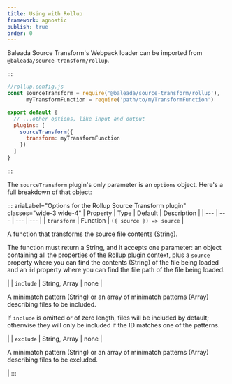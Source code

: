 ```yaml
---
title: Using with Rollup
framework: agnostic
publish: true
order: 0
---
```


Baleada Source Transform's Webpack loader can be imported from `@baleada/source-transform/rollup`.

:::
```js
//rollup.config.js
const sourceTransform = require('@baleada/source-transform/rollup'),
      myTransformFunction = require('path/to/myTransformFunction')

export default {
  // ...other options, like input and output
  plugins: [
    sourceTransform({
      transform: myTransformFunction
    })
  ]
}
```
:::

The `sourceTransform` plugin's only parameter is an `options` object. Here's a full breakdown of that object:

::: ariaLabel="Options for the Rollup Source Transform plugin" classes="wide-3 wide-4"
| Property | Type | Default | Description |
| --- | --- | --- | --- |
| `transform` | Function | `({ source }) => source` | <p>A function that transforms the source file contents (String).</p><p>The function must return a String, and it accepts one parameter: an object containing all the properties of the [Rollup plugin context](https://rollupjs.org/guide/en/#plugin-context), plus a `source` property where you can find the contents (String) of the file being loaded and an `id` property where you can find the file path of the file being loaded.</p>  |
| `include` | String, Array | none | <p>A minimatch pattern (String) or an array of minimatch patterns (Array) describing files to be included.</p><p>If `include` is omitted or of zero length, files will be included by default; otherwise they will only be included if the ID matches one of the patterns.</p> |
| `exclude` | String, Array | none | <p>A minimatch pattern (String) or an array of minimatch patterns (Array) describing files to be excluded.</p> |
:::
